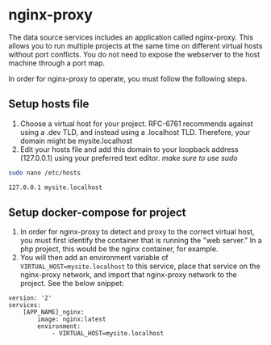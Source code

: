 # nginx-proxy

The data source services includes an application called nginx-proxy. This allows you to run multiple projects at the same time on different virtual hosts without port conflicts. You do not need to expose the webserver to the host machine through a port map.

In order for nginx-proxy to operate, you must follow the following steps.

## Setup hosts file
1. Choose a virtual host for your project. RFC-6761 recommends against using a .dev TLD, and instead using a .localhost TLD. Therefore, your domain might be mysite.localhost
2. Edit your hosts file and add this domain to your loopback address (127.0.0.1) using your preferred text editor. *make sure to use sudo*
```bash
sudo nano /etc/hosts

127.0.0.1 mysite.localhost
```

## Setup docker-compose for project
1. In order for nginx-proxy to detect and proxy to the correct virtual host, you must first identify the container that is running the "web server." In a php project, this would be the nginx container, for example.
2. You will then add an environment variable of `VIRTUAL_HOST=mysite.localhost` to this service, place that service on the nginx-proxy network, and import that nginx-proxy network to the project. See the below snippet:

```text
version: '2'
services:
    [APP_NAME]_nginx:
        image: nginx:latest
        environment:
            - VIRTUAL_HOST=mysite.localhost
```
